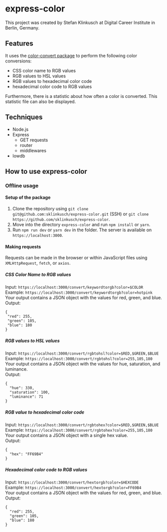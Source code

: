 # express-color

This project was created by Stefan Klinkusch at Digital Career Institute in Berlin, Germany.

## Features

It uses the [color-convert package](https://github.com/Qix-/color-convert) to perform the following color conversions:
- CSS color name to RGB values
- RGB values to HSL values
- RGB values to hexadecimal color code
- hexadecimal color code to RGB values

Furthermore, there is a statistic about how often a color is converted. This statistic file can also be displayed.

## Techniques
- Node.js
- Express
  - GET requests
  - router
  - middlewares
- lowdb

## How to use express-color
### Offline usage

#### Setup of the package
1. Clone the repository using ```git clone git@github.com:sklinkusch/express-color.git``` (SSH) or ```git clone https://github.com/sklinkusch/express-color```.
1. Move into the directory ```express-color``` and run ```npm install``` or ```yarn```.
1. Run ```npm run dev``` or ```yarn dev``` in the folder. The server is available on ```https://localhost:3000```.

#### Making requests

Requests can be made in the browser or within JavaScript files using ```XMLHttpRequest```, ```fetch```, or ```axios```.

##### CSS Color Name to RGB values

Input: ```https://localhost:3000/convert/keywordtorgb?color=$COLOR```  
Example: ```https://localhost:3000/convert/keywordtorgb?color=hotpink```  
Your output contains a JSON object with the values for red, green, and blue.  
Output:
 ```
 {
  "red": 255,
  "green": 105,
  "blue": 180
}
```

##### RGB values to HSL values

Input: ```https://localhost:3000/convert/rgbtohsl?color=$RED,$GREEN,$BLUE```  
Example: ```https://localhost:3000/convert/rgbtohsl?color=255,105,180```  
Your output contains a JSON object with the values for hue, saturation, and luminance.  
Output: 
```
{
  "hue": 330,
  "saturation": 100,
  "luminance": 71
}
```

##### RGB value to hexadecimal color code

Input: ```https://localhost:3000/convert/rgbtohex?color=$RED,$GREEN,$BLUE```  
Example: ```https://localhost:3000/convert/rgbtohex?color=255,105,180```  
Your output contains a JSON object with a single hex value.  
Output:  
```
{
  "hex": "FF69B4"
}
```

##### Hexadecimal color code to RGB values

Input: ```https://localhost:3000/convert/hextorgb?color=$HEXCODE```  
Example: ```https://localhost:3000/convert/hextorgb?color=FF69B4```  
Your output contains a JSON object with the values for red, green, and blue.  
Output: 
```
{
  "red": 255,
  "green": 105,
  "blue": 180
}
```
